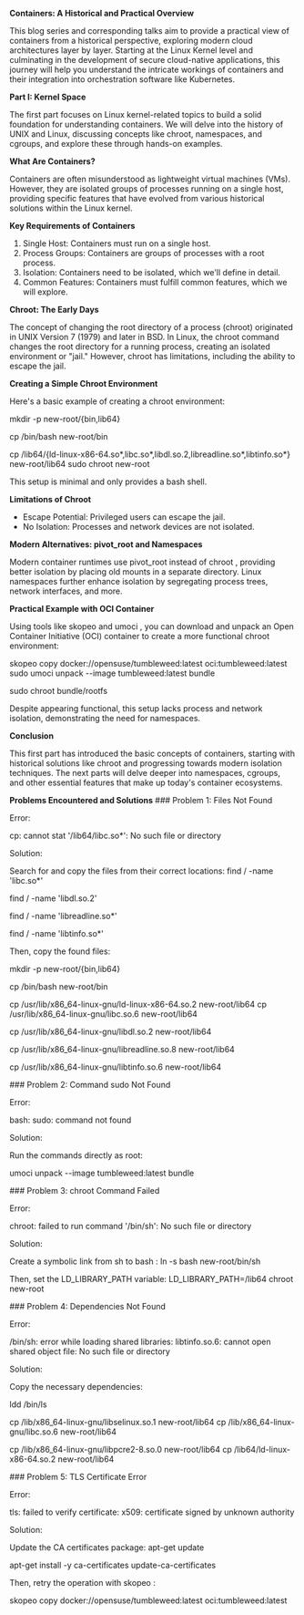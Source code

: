 ﻿
**Containers: A Historical and Practical Overview**

This  blog  series  and  corresponding  talks  aim  to  provide  a  practical  view  of  containers  from  a historical perspective, exploring modern cloud architectures layer by layer. Starting at the Linux Kernel level and culminating in the development of secure cloud-native applications, this journey will help you understand the intricate workings of containers and their integration into orchestration software like Kubernetes.

**Part I: Kernel Space**

The first part focuses on Linux kernel-related topics to build a solid foundation for understanding containers.  We  will  delve  into  the  history  of  UNIX  and  Linux,  discussing  concepts  like  chroot, namespaces, and cgroups, and explore these through hands-on examples.

**What Are Containers?**

Containers  are  often  misunderstood  as  lightweight  virtual  machines  (VMs).  However,  they  are isolated groups of processes running on a single host, providing specific features that have evolved from various historical solutions within the Linux kernel.

**Key Requirements of Containers**

1. Single Host: Containers must run on a single host.
1. Process Groups: Containers are groups of processes with a root process.
1. Isolation: Containers need to be isolated, which we'll define in detail.
1. Common Features: Containers must fulfill common features, which we will explore.

**Chroot: The Early Days**

The concept of changing the root directory of a process (chroot) originated in UNIX Version 7 (1979) and later in BSD. In Linux, the  chroot  command changes the root directory for a running process, creating an isolated environment or "jail." However, chroot has limitations, including the ability to escape the jail.

**Creating a Simple Chroot Environment**

Here's a basic example of creating a chroot environment:

mkdir -p new-root/{bin,lib64}

cp /bin/bash new-root/bin

cp /lib64/{ld-linux-x86-64.so\*,libc.so\*,libdl.so.2,libreadline.so\*,libtinfo.so\*} new-root/lib64 sudo chroot new-root

This setup is minimal and only provides a bash shell.

**Limitations of Chroot**

- Escape Potential: Privileged users can escape the jail.
- No Isolation: Processes and network devices are not isolated.

**Modern Alternatives: pivot\_root and Namespaces**

Modern container runtimes use  pivot\_root  instead of  chroot , providing better isolation by placing old mounts in a separate directory. Linux namespaces further enhance isolation by segregating process trees, network interfaces, and more.

**Practical Example with OCI Container**

Using tools like  skopeo  and  umoci , you can download and unpack an Open Container Initiative (OCI) container to create a more functional chroot environment:

skopeo copy docker://opensuse/tumbleweed:latest oci:tumbleweed:latest sudo umoci unpack --image tumbleweed:latest bundle

sudo chroot bundle/rootfs

Despite appearing functional, this setup lacks process and network isolation, demonstrating the need for namespaces.

**Conclusion**

This first part has introduced the basic concepts of containers, starting with historical solutions like chroot and progressing towards modern isolation techniques. The next parts will delve deeper into namespaces, cgroups, and other essential features that make up today's container ecosystems.

**Problems Encountered and Solutions** ### Problem 1: Files Not Found

Error:

cp: cannot stat '/lib64/libc.so\*': No such file or directory

Solution:

Search for and copy the files from their correct locations: find / -name 'libc.so\*'

find / -name 'libdl.so.2'

find / -name 'libreadline.so\*'

find / -name 'libtinfo.so\*'

Then, copy the found files:

mkdir -p new-root/{bin,lib64}

cp /bin/bash new-root/bin

cp /usr/lib/x86\_64-linux-gnu/ld-linux-x86-64.so.2 new-root/lib64 cp /usr/lib/x86\_64-linux-gnu/libc.so.6 new-root/lib64

cp /usr/lib/x86\_64-linux-gnu/libdl.so.2 new-root/lib64

cp /usr/lib/x86\_64-linux-gnu/libreadline.so.8 new-root/lib64

cp /usr/lib/x86\_64-linux-gnu/libtinfo.so.6 new-root/lib64

\### Problem 2: Command  sudo  Not Found

Error:

bash: sudo: command not found

Solution:

Run the commands directly as root:

umoci unpack --image tumbleweed:latest bundle

\### Problem 3:  chroot  Command Failed

Error:

chroot: failed to run command '/bin/sh': No such file or directory

Solution:

Create a symbolic link from  sh  to  bash : ln -s bash new-root/bin/sh

Then, set the  LD\_LIBRARY\_PATH  variable: LD\_LIBRARY\_PATH=/lib64 chroot new-root

\### Problem 4: Dependencies Not Found

Error:

/bin/sh: error while loading shared libraries: libtinfo.so.6: cannot open shared object file: No such file or directory

Solution:

Copy the necessary dependencies:

ldd /bin/ls

cp /lib/x86\_64-linux-gnu/libselinux.so.1 new-root/lib64 cp /lib/x86\_64-linux-gnu/libc.so.6 new-root/lib64

cp /lib/x86\_64-linux-gnu/libpcre2-8.so.0 new-root/lib64 cp /lib64/ld-linux-x86-64.so.2 new-root/lib64

\### Problem 5: TLS Certificate Error

Error:

tls: failed to verify certificate: x509: certificate signed by unknown authority

Solution:

Update the CA certificates package: apt-get update

apt-get install -y ca-certificates update-ca-certificates

Then, retry the operation with  skopeo :

skopeo copy docker://opensuse/tumbleweed:latest oci:tumbleweed:latest
